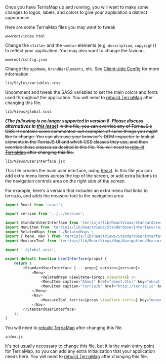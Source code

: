Once you have TerriaMap up and running, you will want to make some changes to logos, labels, and colors to give your application a distinct appearance.

Here are some TerriaMap files you may want to tweak.

`wwwroot/index.html`

Change the `<title>` and the `<meta>` elements (e.g. `description`, `copyright`) to reflect your application.  You may also want to change the favicon.

`wwwroot/config.json`

Change the `appName`, `brandBarElements`, etc.  See [Client-side Config](client-side-config.md) for more information.

`lib/Styles/variables.scss`

Uncomment and tweak the SASS variables to set the main colors and fonts used throughout the application.  You will need to [rebuild TerriaMap](../getting-started.md#building-terriamap) after changing this file.

`lib/Views/global.scss`

**_(The following is no longer supported in version 8. Please discuss alternatives in [this issue](https://github.com/TerriaJS/terriajs/issues/5169))_** ~~In this file, you can override any of TerriaJS's CSS.  It contains some commented-out examples of some things you might like to change.  You can also use your browser's DOM inspector to look at elements in the TerriaJS UI and which CSS classes they use, and then override those classes as desired in this file.  You will need to [rebuild TerriaMap](../getting-started.md#building-terriamap) after changing this file.~~

`lib/Views/UserInterface.jsx`

This file creates the main user interface, using [React](https://facebook.github.io/react/).  In this file you can add extra menu items across the top of the screen, or add extra buttons to the navigation controls area on the right side of the screen.

For example, here's a version that includes an extra menu that links to terria.io, and adds the measure tool to the navigation area:

```javascript
import React from 'react';

import version from '../../version';

import StandardUserInterface from 'terriajs/lib/ReactViews/StandardUserInterface/StandardUserInterface.jsx';
import MenuItem from 'terriajs/lib/ReactViews/StandardUserInterface/customizable/MenuItem';
import RelatedMaps from './RelatedMaps';
import { Menu, Nav } from 'terriajs/lib/ReactViews/StandardUserInterface/customizable/Groups';
import MeasureTool from 'terriajs/lib/ReactViews/Map/Navigation/MeasureTool';

import './global.scss';

export default function UserInterface(props) {
    return (
        <StandardUserInterface {... props} version={version}>
            <Menu>
                <RelatedMaps viewState={props.viewState} />
                <MenuItem caption="About" href="about.html" key="about-link"/>
                <MenuItem caption="TerriaJS" href="http://terria.io" key="terria-link"/>
            </Menu>
            <Nav>
                <MeasureTool terria={props.viewState.terria} key="measure-tool"/>
            </Nav>
        </StandardUserInterface>
    );
}
```

You will need to [rebuild TerriaMap](../getting-started.md#building-terriamap) after changing this file.

`index.js`

It's not usually necessary to change this file, but it is the main entry point for TerriaMap, so you can add any extra initialization that your application needs here.  You will need to [rebuild TerriaMap](../getting-started.md#building-terriamap) after changing this file.
